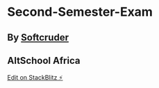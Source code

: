 # Second-Semester-Exam

## By [Softcruder](https://softcruder.github.io)

## AltSchool Africa

[Edit on StackBlitz ⚡️](https://stackblitz.com/edit/react-qivyeb)

